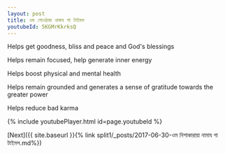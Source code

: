 ```yaml
---
layout: post
title: ওম গোওঠামা নামায গা টাইমস
youtubeId: 5KGMrKkrksQ
---
```

 
 
Helps get goodness, bliss and peace and God's blessings
 
Helps remain focused, help generate inner energy 
 
Helps boost physical and mental health 
 
Helps remain grounded and generates a sense of gratitude towards the greater power 
 
Helps reduce bad karma
 
 
 
 


{% include youtubePlayer.html id=page.youtubeId %}
 
[Next]({{ site.baseurl }}{% link  split1/_posts/2017-06-30-ওম নিশাকারায়া নামায গা টাইমস.md%})
 
